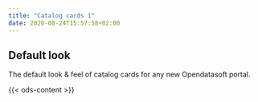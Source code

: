 ```yaml
---
title: "Catalog cards 1"
date: 2020-08-24T15:57:58+02:00
---
```


## Default look

The default look & feel of catalog cards for any new Opendatasoft portal.

{{< ods-content >}}